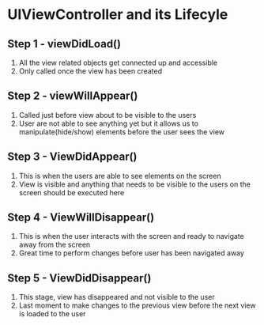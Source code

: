 # UIViewController and its Lifecyle

## Step 1 - viewDidLoad()
1. All the view related objects get connected up and accessible 
2. Only called once the view has been created
## Step 2 - viewWillAppear()
1. Called just before view about to be visible to the users
2. User are not able to see anything yet but it allows us to manipulate(hide/show) elements before the user sees the view 
## Step 3 - ViewDidAppear()
1. This is when the users are able to see elements on the screen
2. View is visible and anything that needs to be visible to the users on the screen should be executed here
## Step 4 - ViewWillDisappear()
1. This is when the user interacts with the screen and ready to navigate away from the screen
2. Great time to perform changes before user has been navigated away
## Step 5 - ViewDidDisappear()
1. This stage, view has disappeared and not visible to the user
2. Last moment to make changes to the previous view before the next view is loaded to the user
